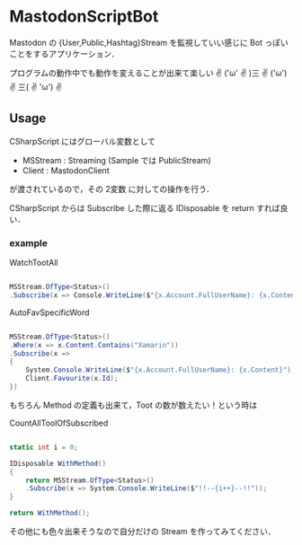 # MastodonScriptBot

Mastodon の {User,Public,Hashtag}Stream を監視していい感じに Bot っぽいことをするアプリケーション．

プログラムの動作中でも動作を変えることが出来て楽しい ✌ ('ω' ✌ )三 ✌ ('ω') ✌ 三( ✌ 'ω') ✌ 

## Usage

CSharpScript にはグローバル変数として

* MSStream : Streaming (Sample では PublicStream)
* Client : MastodonClient

が渡されているので，その 2変数 に対しての操作を行う．

CSharpScript からは Subscribe した際に返る IDisposable を return すれば良い．

### example

WatchTootAll

```csharp

MSStream.OfType<Status>()
.Subscribe(x => Console.WriteLine($"{x.Account.FullUserName}: {x.Content}"))

```

AutoFavSpecificWord

```csharp

MSStream.OfType<Status>()
.Where(x => x.Content.Contains("Xamarin"))
.Subscribe(x => 
{
    System.Console.WriteLine($"{x.Account.FullUserName}: {x.Content}");
    Client.Favourite(x.Id);
})

```

もちろん Method の定義も出来て，Toot の数が数えたい！という時は

CountAllToolOfSubscribed

```csharp

static int i = 0;

IDisposable WithMethod()
{
    return MSStream.OfType<Status>()
    .Subscribe(x => System.Console.WriteLine($"!!--{i++}--!!"));
}

return WithMethod();

```

その他にも色々出来そうなので自分だけの Stream を作ってみてください．

